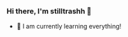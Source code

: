 ### Hi there, I'm stilltrashh 👋


- 🌱 I am currently learning everything!
<!---
stilltrashh/stilltrashh is a ✨ special ✨ repository because its `README.md` (this file) appears on your GitHub profile.
You can click the Preview link to take a look at your changes.
--->
